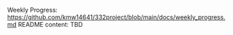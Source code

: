 Weekly Progress: https://github.com/kmw14641/332project/blob/main/docs/weekly_progress.md
README content: TBD

